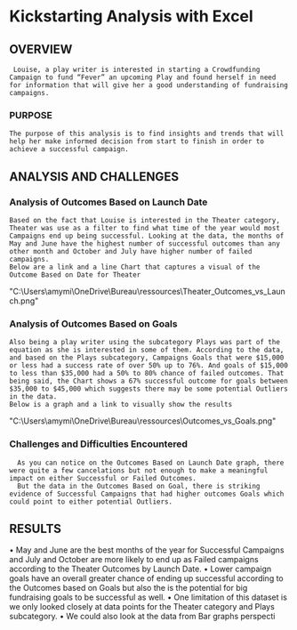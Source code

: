 # Kickstarting Analysis with Excel
## OVERVIEW
     Louise, a play writer is interested in starting a Crowdfunding Campaign to fund “Fever” an upcoming Play and found herself in need for information that will give her a good understanding of fundraising campaigns.

### PURPOSE
    The purpose of this analysis is to find insights and trends that will help her make informed decision from start to finish in order to achieve a successful campaign.

## ANALYSIS AND CHALLENGES

### Analysis of Outcomes Based on Launch Date
    Based on the fact that Louise is interested in the Theater category, Theater was use as a filter to find what time of the year would most Campaigns end up being successful. Looking at the data, the months of May and June have the highest number of successful outcomes than any other month and October and July have higher number of failed campaigns.
    Below are a link and a line Chart that captures a visual of the Outcome Based on Date for Theater
 
"C:\Users\amymi\OneDrive\Bureau\ressources\Theater_Outcomes_vs_Launch.png"

### Analysis of Outcomes Based on Goals
    Also being a play writer using the subcategory Plays was part of the equation as she is interested in some of them. According to the data, and based on the Plays subcategory, Campaigns Goals that were $15,000 or less had a success rate of over 50% up to 76%. And goals of $15,000 to less than $35,000 had a 50% to 80% chance of failed outcomes. That being said, the Chart shows a 67% successful outcome for goals between $35,000 to $45,000 which suggests there may be some potential Outliers in the data.
    Below is a graph and a link to visually show the results
"C:\Users\amymi\OneDrive\Bureau\ressources\Outcomes_vs_Goals.png"
 
### Challenges and Difficulties Encountered
      As you can notice on the Outcomes Based on Launch Date graph, there were quite a few cancelations but not enough to make a meaningful impact on either Successful or Failed Outcomes.
      But the data in the Outcomes Based on Goal, there is striking evidence of Successful Campaigns that had higher outcomes Goals which could point to either potential Outliers.
## RESULTS
•	May and June are the best months of the year for Successful Campaigns and July and October are more likely to end up as Failed campaigns according to the Theater Outcomes by Launch Date.
•	Lower campaign goals have an overall greater chance of ending up successful according to the Outcomes based on Goals but also the is the potential for big fundraising goals to be successful as well.
•	One limitation of this dataset is we only looked closely at data points for the Theater category and Plays subcategory.
•	We could also look at the data from Bar graphs perspecti

